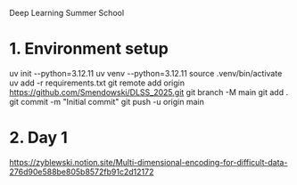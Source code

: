 Deep Learning Summer School

# 1. Environment setup
uv init --python=3.12.11
uv venv --python=3.12.11
source .venv/bin/activate
uv add -r requirements.txt
git remote add origin https://github.com/Smendowski/DLSS_2025.git
git branch -M main
git add .
git commit -m "Initial commit"
git push -u origin main

# 2. Day 1
https://zyblewski.notion.site/Multi-dimensional-encoding-for-difficult-data-276d90e588be805b8572fb91c2d12172
